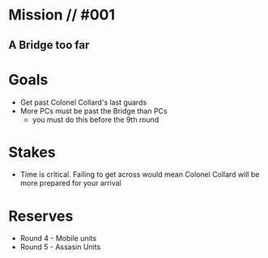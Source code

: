 # Mission // #001
## A Bridge too far
# Goals
- Get past Colonel Collard's last guards
- More PCs must be past the Bridge than PCs
  - you must do this before the 9th round

# Stakes
- Time is critical. Failing to get across would mean Colonel Collard will be more prepared for your arrival

# Reserves
- Round 4 - Mobile units
- Round 5 - Assasin Units
